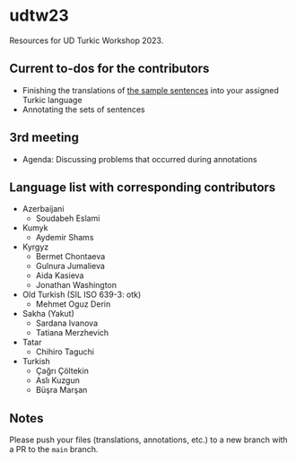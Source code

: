 # udtw23

Resources for UD Turkic Workshop 2023.

## Current to-dos for the contributors

- Finishing the translations of [the sample sentences](https://github.com/ud-turkic/udtw23/wiki/initial-20-turkish-sentences) into your assigned Turkic language
- Annotating the sets of sentences

## 3rd meeting

- Agenda: Discussing problems that occurred during annotations

## Language list with corresponding contributors

- Azerbaijani
    - Soudabeh Eslami
- Kumyk
    - Aydemir Shams
- Kyrgyz
    - Bermet Chontaeva
    - Gulnura Jumalieva
    - Aida Kasieva
    - Jonathan Washington
- Old Turkish (SIL ISO 639-3: otk)
    - Mehmet Oguz Derin
- Sakha (Yakut)
    - Sardana Ivanova
    - Tatiana Merzhevich
- Tatar
    - Chihiro Taguchi
- Turkish
    - Çağrı Çöltekin
    - Aslı Kuzgun
    - Büşra Marşan

## Notes

Please push your files (translations, annotations, etc.) to a new branch with a PR to the `main` branch.
